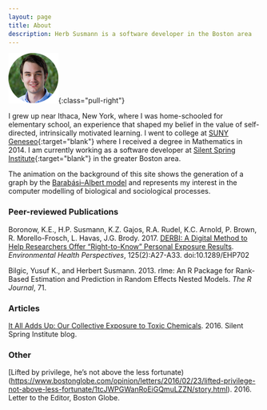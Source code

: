 ```yaml
---
layout: page
title: About
description: Herb Susmann is a software developer in the Boston area
---
```


![Herb Susmann](/public/images/me.png){:class="pull-right"}

I grew up near Ithaca, New York, where I was home-schooled for elementary school, an experience that shaped my belief in the value of self-directed, intrinsically motivated learning. I went to college at [SUNY Geneseo](http://geneseo.edu){:target="blank"} where I received a degree in Mathematics in 2014. I am currently working as a software developer at [Silent Spring Institute](http://silentspring.org){:target="blank"} in the greater Boston area. 

The animation on the background of this site shows the generation of a graph by the [Barabási–Albert model](https://en.wikipedia.org/wiki/Barab%C3%A1si%E2%80%93Albert_model) and represents my interest in the computer modelling of biological and sociological processes.

### Peer-reviewed Publications

Boronow, K.E., H.P. Susmann, K.Z. Gajos, R.A. Rudel, K.C. Arnold, P. Brown, R. Morello-Frosch, L. Havas, J.G. Brody. 2017. [DERBI: A Digital Method to Help Researchers Offer “Right-to-Know” Personal Exposure Results](https://ehp.niehs.nih.gov/ehp702/). _Environmental Health Perspectives_, 125(2):A27-A33. doi:10.1289/EHP702

Bilgic, Yusuf K., and Herbert Susmann. 2013. rlme: An R Package for Rank-Based Estimation and Prediction in Random Effects Nested Models. _The R Journal_, 71.

### Articles

[It All Adds Up: Our Collective Exposure to Toxic Chemicals](http://silentspring.org/blog/it-all-adds-our-collective-exposure-toxic-chemicals). 2016. Silent Spring Institute blog.

### Other

[Lifted by privilege, he’s not above the less fortunate)(https://www.bostonglobe.com/opinion/letters/2016/02/23/lifted-privilege-not-above-less-fortunate/1tcJWPGWanRoEiGQmuLZZN/story.html). 2016. Letter to the Editor, Boston Globe.
